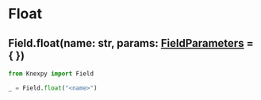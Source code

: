 # Float

## Field.float(name: str, params: [FieldParameters](Fields.md#fieldparameters) = { })

```python
from Knexpy import Field

_ = Field.float("<name>")
```
